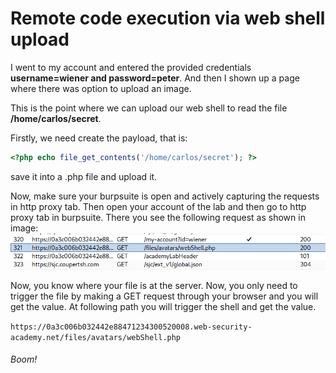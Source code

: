 # Remote code execution via web shell upload

I went to my account and entered the provided credentials **username=wiener and password=peter**. And then I shown up a page where there was option to upload an image.

This is the point where we can upload our web shell to read the file **/home/carlos/secret**. 

Firstly, we need create the payload, that is:

```php
<?php echo file_get_contents('/home/carlos/secret'); ?>
```

save it into a .php file and upload it. 

Now, make sure your burpsuite is open and actively capturing the requests in http proxy tab. Then open your account of the lab and then go to http proxy tab in burpsuite. There you see the following request as shown in image:
![Alt text](./Screenshots/Shell_path.png)

Now, you know where your file is at the server. Now, you only need to trigger the file by making a GET request through your browser and you will get the value. At following path you will trigger the shell and get the value.

`https://0a3c006b032442e88471234300520008.web-security-academy.net/files/avatars/webShell.php`

###### Boom!